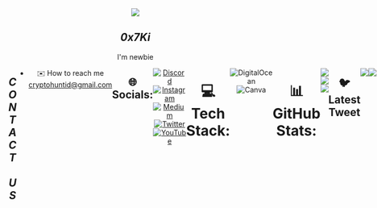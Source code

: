<div align="center">
<img
  src="https://github.com/sychonix/contoh/blob/main/IMG_20230410_034622_392.jpg"
  style="display: inline-block; margin: 0 auto; max-width: 300px">
    <h2><i>0x7Ki </i></h2>I'm newbie
<div align="center">
  <div style="display: flex; align-items: flex-start;">
<div align="center">
  <div style="display: flex; align-items: flex-start;">
<div align="center">
  <div style="display: flex; align-items: flex-start;">
  <h2><i>C O N T A C T &nbsp; U S </i></h2>
<p align="left"> 



- ✉️ How to reach me cryptohuntid@gmail.com


## 🌐 Socials:
[![Discord](https://img.shields.io/badge/Discord-%237289DA.svg?logo=discord&logoColor=white)](https://discord.gg/nKJpEkBr) [![Instagram](https://img.shields.io/badge/Instagram-%23E4405F.svg?logo=Instagram&logoColor=white)](https://instagram.com/Ki_rmdhn7) [![Medium](https://img.shields.io/badge/Medium-12100E?logo=medium&logoColor=white)](https://medium.com/@kibasuki1803) [![Twitter](https://img.shields.io/badge/Twitter-%231DA1F2.svg?logo=Twitter&logoColor=white)](https://twitter.com/0x7Ki) [![YouTube](https://img.shields.io/badge/YouTube-%23FF0000.svg?logo=YouTube&logoColor=white)](https://youtube.com/@airdropnewbie2199) 

# 💻 Tech Stack:
![DigitalOcean](https://img.shields.io/badge/DigitalOcean-%230167ff.svg?style=for-the-badge&logo=digitalOcean&logoColor=white) ![Canva](https://img.shields.io/badge/Canva-%2300C4CC.svg?style=for-the-badge&logo=Canva&logoColor=white)
# 📊 GitHub Stats:
![](https://github-readme-stats.vercel.app/api?username=0xKii&theme=dark&hide_border=false&include_all_commits=false&count_private=false)<br/>
![](https://github-readme-streak-stats.herokuapp.com/?user=0xKii&theme=dark&hide_border=false)<br/>
![](https://github-readme-stats.vercel.app/api/top-langs/?username=0xKii&theme=dark&hide_border=false&include_all_commits=false&count_private=false&layout=compact)

## 🐦 Latest Tweet
[![](https://gtce.itsvg.in/api?username=0x7Ki)](https://github.com/VishwaGauravIn/github-twitter-card-embed)

---
[![](https://visitcount.itsvg.in/api?id=0xKii&icon=0&color=0)](https://visitcount.itsvg.in)

<!-- Proudly created with GPRM ( https://gprm.itsvg.in ) -->
